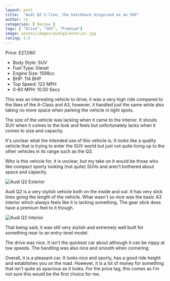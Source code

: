 ```yaml
---
layout: post
title:  "Audi Q2 S-line, the hatchback disguised as an SUV"
author: ry
categories: [ Review ]
tags: [ "Drive", "SUV", "Premium"]
image: assets/images/audiq2/exterior.jpg
rating: 3.5
---
```


Price: £27,060 

- Body Style: SUV
- Fuel Type: Diesel
- Engine Size: 1598cc
- BHP: 114 BHP
- Top Speed: 122 MPH
- 0-60 MPH: 10.50 Secs

This was an interesting vehicle to drive, it was a very high ride compared to the likes of the A-Class and A3, however, it handled just the same while also taking no more space when parking the vehicle in tight spots.

The size of the vehicle was lacking when it came to the interior. It shouts SUV when it comes to the look and feels but unfortunately lacks when it comes to size and capacity.

It's unclear what the intended use of this vehicle is. It looks like a quality vehicle that is trying to enter the SUV world but just not quite living up to the other vehicles in its range such as the Q3. 

Who is this vehicle for, it is unclear, but my take on it would be those who like compact sporty looking (not quite) SUVs and aren't bothered about space and capacity.

![Audi Q2 Exterior](/assets/audi/q2/exterior-back.jpg)

Audi Q2 is a very stylish vehicle both on the inside and out. It has very slick lines going the length of the vehicle. What wasn't so nice was the basic A3 interior which always feels like it is lacking something. The gear stick does have a premium feel to it though.

![Audi Q2 Interior](/assets/audi/q2/interior.jpg)

That being said, it was still very stylish and extremely well built for something near to an entry-level model.

The drive was nice. It isn't the quickest car about although it can be nippy at low speeds. The handling was also nice and smooth when cornering.

Overall, it is a pleasant car. It looks nice and sporty, has a good ride height and establishes you on the road. However, it is a lot of money for something that isn't quite as spacious as it looks. For the price tag, this comes as I'm not sure this would be the first choice for me.